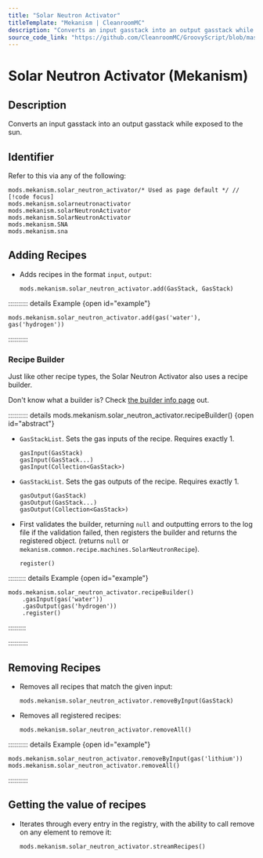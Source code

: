 ```yaml
---
title: "Solar Neutron Activator"
titleTemplate: "Mekanism | CleanroomMC"
description: "Converts an input gasstack into an output gasstack while exposed to the sun."
source_code_link: "https://github.com/CleanroomMC/GroovyScript/blob/master/src/main/java/com/cleanroommc/groovyscript/compat/mods/mekanism/SolarNeutronActivator.java"
---
```


# Solar Neutron Activator (Mekanism)

## Description

Converts an input gasstack into an output gasstack while exposed to the sun.

## Identifier

Refer to this via any of the following:

```groovy:no-line-numbers {1}
mods.mekanism.solar_neutron_activator/* Used as page default */ // [!code focus]
mods.mekanism.solarneutronactivator
mods.mekanism.solarNeutronActivator
mods.mekanism.SolarNeutronActivator
mods.mekanism.SNA
mods.mekanism.sna
```


## Adding Recipes

- Adds recipes in the format `input`, `output`:

    ```groovy:no-line-numbers
    mods.mekanism.solar_neutron_activator.add(GasStack, GasStack)
    ```

:::::::::: details Example {open id="example"}
```groovy:no-line-numbers
mods.mekanism.solar_neutron_activator.add(gas('water'), gas('hydrogen'))
```

::::::::::

### Recipe Builder

Just like other recipe types, the Solar Neutron Activator also uses a recipe builder.

Don't know what a builder is? Check [the builder info page](../../groovy/builder.md) out.

:::::::::: details mods.mekanism.solar_neutron_activator.recipeBuilder() {open id="abstract"}
- `GasStackList`. Sets the gas inputs of the recipe. Requires exactly 1.

    ```groovy:no-line-numbers
    gasInput(GasStack)
    gasInput(GasStack...)
    gasInput(Collection<GasStack>)
    ```

- `GasStackList`. Sets the gas outputs of the recipe. Requires exactly 1.

    ```groovy:no-line-numbers
    gasOutput(GasStack)
    gasOutput(GasStack...)
    gasOutput(Collection<GasStack>)
    ```

- First validates the builder, returning `null` and outputting errors to the log file if the validation failed, then registers the builder and returns the registered object. (returns `null` or `mekanism.common.recipe.machines.SolarNeutronRecipe`).

    ```groovy:no-line-numbers
    register()
    ```

::::::::: details Example {open id="example"}
```groovy:no-line-numbers
mods.mekanism.solar_neutron_activator.recipeBuilder()
    .gasInput(gas('water'))
    .gasOutput(gas('hydrogen'))
    .register()
```

:::::::::

::::::::::

## Removing Recipes

- Removes all recipes that match the given input:

    ```groovy:no-line-numbers
    mods.mekanism.solar_neutron_activator.removeByInput(GasStack)
    ```

- Removes all registered recipes:

    ```groovy:no-line-numbers
    mods.mekanism.solar_neutron_activator.removeAll()
    ```

:::::::::: details Example {open id="example"}
```groovy:no-line-numbers
mods.mekanism.solar_neutron_activator.removeByInput(gas('lithium'))
mods.mekanism.solar_neutron_activator.removeAll()
```

::::::::::

## Getting the value of recipes

- Iterates through every entry in the registry, with the ability to call remove on any element to remove it:

    ```groovy:no-line-numbers
    mods.mekanism.solar_neutron_activator.streamRecipes()
    ```
